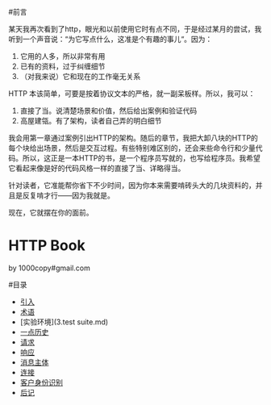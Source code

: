 #前言

某天我再次看到了http，眼光和以前使用它时有点不同，于是经过某月的尝试，我听到一个声音说：“为它写点什么，这准是个有趣的事儿“。因为：

1. 它用的人多，所以非常有用
2. 已有的资料，过于纠缠细节
3. （对我来说）它和现在的工作毫无关系

HTTP 本该简单，可要是按着协议文本的严格，就一副呆板样。所以，我可以：

1. 直接了当。说清楚场景和价值，然后给出案例和验证代码
2. 高屋建瓴。有了架构，读者自己弄的明白细节

我会用第一章通过案例引出HTTP的架构。随后的章节，我把大卸八块的HTTP的每个块给出场景，然后是交互过程。有些特别难区别的，还会来些命令行和少量代码。所以，这正是一本HTTP的书，是一个程序员写就的，也写给程序员。我希望它看起来像是好的代码风格一样的直接了当、详略得当。

针对读者，它准能帮你省下不少时间，因为你本来需要啃砖头大的几块资料的，并且是反复啃才行——因为我就是。


现在，它就摆在你的面前。

<h1>HTTP Book</h1>

by 1000copy#gmail.com


#目录

- [引入](1.introduction.md)
- [术语](2.term.md)
- [实验环境](3.test suite.md)
- [一点历史](4.history.md)
- [请求](5.request/)
- [响应](6.response/)
- [消息主体](7.message-body.md)
- [   连接](8.connection.md)
- [客户身份识别](9.client-identity.md)
- [后记 ](10.paperback.md)
